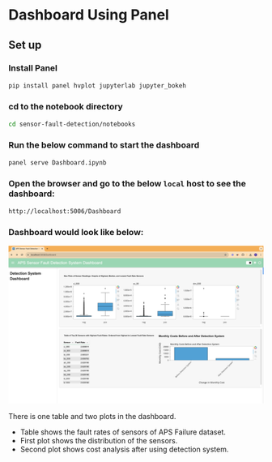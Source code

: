 # Dashboard Using Panel

## Set up
### Install Panel
```bash
pip install panel hvplot jupyterlab jupyter_bokeh
```
### cd to the notebook directory
```bash
cd sensor-fault-detection/notebooks
```

### Run the below command to start the dashboard
```bash
panel serve Dashboard.ipynb
```

### Open the browser and go to the below `local` host to see the dashboard:
```bash
http://localhost:5006/Dashboard
```

### Dashboard would look like below:
![image](../notebooks/dashboard.png)



There is one table and two plots in the dashboard.
 - Table shows the fault rates of sensors of APS Failure dataset.
 - First plot shows the distribution of the sensors.
 - Second plot shows cost analysis after using detection system.



